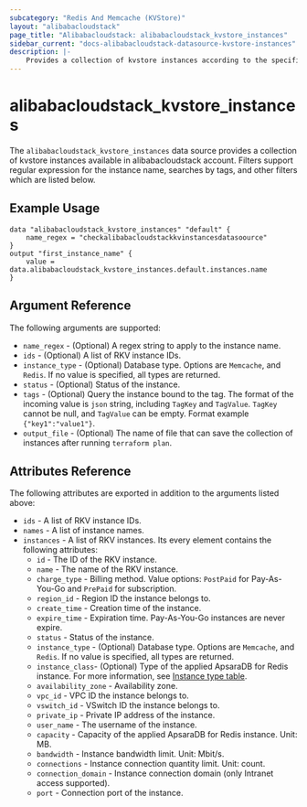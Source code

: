 ```yaml
---
subcategory: "Redis And Memcache (KVStore)"
layout: "alibabacloudstack"
page_title: "Alibabacloudstack: alibabacloudstack_kvstore_instances"
sidebar_current: "docs-alibabacloudstack-datasource-kvstore-instances"
description: |-
    Provides a collection of kvstore instances according to the specified filters.
---
```


# alibabacloudstack\_kvstore\_instances

The `alibabacloudstack_kvstore_instances` data source provides a collection of kvstore instances available in alibabacloudstack account.
Filters support regular expression for the instance name, searches by tags, and other filters which are listed below.

## Example Usage

```
data "alibabacloudstack_kvstore_instances" "default" {
    name_regex = "checkalibabacloudstackkvinstancesdatasoource"
}
output "first_instance_name" {
    value = data.alibabacloudstack_kvstore_instances.default.instances.name
}
```

## Argument Reference

The following arguments are supported:

* `name_regex` - (Optional) A regex string to apply to the instance name.
* `ids` - (Optional) A list of RKV instance IDs.
* `instance_type` - (Optional) Database type. Options are `Memcache`, and `Redis`. If no value is specified, all types are returned.
* `status` - (Optional) Status of the instance.
* `tags` - (Optional) Query the instance bound to the tag. The format of the incoming value is `json` string, including `TagKey` and `TagValue`. `TagKey` cannot be null, and `TagValue` can be empty. Format example `{"key1":"value1"}`.
* `output_file` - (Optional) The name of file that can save the collection of instances after running `terraform plan`.

## Attributes Reference

The following attributes are exported in addition to the arguments listed above:

* `ids` - A list of RKV instance IDs.
* `names` - A list of instance names.
* `instances` - A list of RKV instances. Its every element contains the following attributes:
  * `id` - The ID of the RKV instance.
  * `name` - The name of the RKV instance.
  * `charge_type` - Billing method. Value options: `PostPaid` for  Pay-As-You-Go and `PrePaid` for subscription.
  * `region_id` - Region ID the instance belongs to.
  * `create_time` - Creation time of the instance.
  * `expire_time` - Expiration time. Pay-As-You-Go instances are never expire.
  * `status` - Status of the instance.
  * `instance_type` - (Optional) Database type. Options are `Memcache`, and `Redis`. If no value is specified, all types are returned.
  * `instance_class`- (Optional) Type of the applied ApsaraDB for Redis instance.
  For more information, see [Instance type table](https://www.alibabacloud.com/help/doc-detail/61135.htm).
  * `availability_zone` - Availability zone.
  * `vpc_id` - VPC ID the instance belongs to.
  * `vswitch_id` - VSwitch ID the instance belongs to.
  * `private_ip` - Private IP address of the instance.
  * `user_name` - The username of the instance.
  * `capacity` - Capacity of the applied ApsaraDB for Redis instance. Unit: MB.
  * `bandwidth` - Instance bandwidth limit. Unit: Mbit/s.
  * `connections` - Instance connection quantity limit. Unit: count.
  * `connection_domain` - Instance connection domain (only Intranet access supported).
  * `port` - Connection port of the instance.
  

